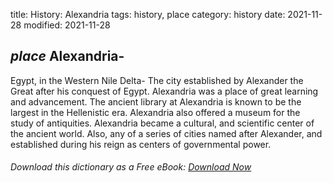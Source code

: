 title: History: Alexandria
tags: history, place
category: history
date: 2021-11-28
modified: 2021-11-28

## _place_ Alexandria-
Egypt, in the Western Nile Delta-
The city
established by Alexander the Great after his conquest of Egypt.
Alexandria was a place of great learning and advancement.
The ancient library at Alexandria is known to be the largest in the
Hellenistic era. Alexandria also offered a museum for the study of
antiquities. Alexandria became a cultural, and scientific center of
the ancient world. Also, any of a series of cities named after
Alexander, and established during his reign as centers of governmental
power.


###### Download *this* dictionary as a Free eBook: [Download Now]({static}static/SerfHistoryDictionary.pdf)

